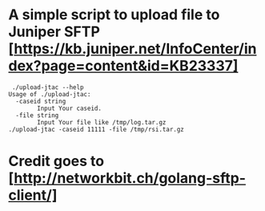 # A simple script to upload file to Juniper SFTP [https://kb.juniper.net/InfoCenter/index?page=content&id=KB23337]
```
 ./upload-jtac --help
Usage of ./upload-jtac:
  -caseid string
        Input Your caseid.
  -file string
        Input Your file like /tmp/log.tar.gz
./upload-jtac -caseid 11111 -file /tmp/rsi.tar.gz
```

# Credit goes to [http://networkbit.ch/golang-sftp-client/]

